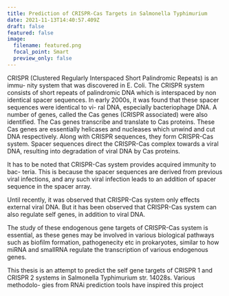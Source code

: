 ```yaml
---
title: Prediction of CRISPR-Cas Targets in Salmonella Typhimurium
date: 2021-11-13T14:40:57.409Z
draft: false
featured: false
image:
  filename: featured.png
  focal_point: Smart
  preview_only: false
---
```

CRISPR (Clustered Regularly Interspaced Short Palindromic Repeats) is an immu- nity system that was discovered in E. Coli. The CRISPR system consists of short repeats of palindromic DNA which is interspaced by non identical spacer sequences.
In early 2000s, it was found that these spacer sequences were identical to vi- ral DNA, especially bacteriophage DNA. A number of genes, called the Cas genes (CRISPR associated) were also identified. The Cas genes transcribe and translate to Cas proteins. These Cas genes are essentially helicases and nucleases which unwind and cut DNA respectively. Along with CRISPR sequences, they form CRISPR-Cas system. Spacer sequences direct the CRISPR-Cas complex towards a viral DNA, resulting into degradation of viral DNA by Cas proteins.

It has to be noted that CRISPR-Cas system provides acquired immunity to bac- teria. This is because the spacer sequences are derived from previous viral infections, and any such viral infection leads to an addition of spacer sequence in the spacer array.

Until recently, it was observed that CRISPR-Cas system only effects external viral DNA. But it has been observed that CRISPR-Cas system can also regulate self genes, in addition to viral DNA.

The study of these endogenous gene targets of CRISPR-Cas system is essential, as these genes may be involved in various biological pathways such as biofilm formation, pathogenecity etc in prokaryotes, similar to how miRNA and smallRNA regulate the transcription of various endogenous genes.

This thesis is an attempt to predict the self gene targets of CRISPR 1 and CRISPR 2 systems in Salmonella Typhimurium str. 14028s. Various methodolo- gies from RNAi prediction tools have inspired this project